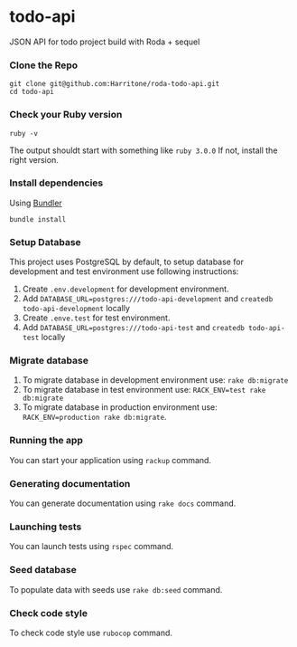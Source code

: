 # todo-api

JSON API for todo project build with Roda + sequel

### Clone the Repo

```shell
git clone git@github.com:Harritone/roda-todo-api.git
cd todo-api
```

### Check your Ruby version

```shell
ruby -v
```

The output shouldt start with something like `ruby 3.0.0`
If not, install the right version.

### Install dependencies

Using [Bundler](https://github.com/bundler/bundler)

```shell
bundle install
```

### Setup Database

This project uses PostgreSQL by default, to setup database for development and test environment
use following instructions:

1. Create `.env.development` for development environment.
2. Add `DATABASE_URL=postgres:///todo-api-development` and `createdb todo-api-development` locally
3. Create `.enve.test` for test environment.
4. Add `DATABASE_URL=postgres:///todo-api-test` and `createdb todo-api-test` locally

### Migrate database

1. To migrate database in development environment use: `rake db:migrate`
2. To migrate database in test environment use: `RACK_ENV=test rake db:migrate`
3. To migrate database in production environment use: `RACK_ENV=production rake db:migrate`.

### Running the app

You can start your application using `rackup` command.

### Generating documentation

You can generate documentation using `rake docs` command.

### Launching tests

You can launch tests using `rspec` command.

### Seed database

To populate data with seeds use `rake db:seed` command.

### Check code style

To check code style use `rubocop` command.
